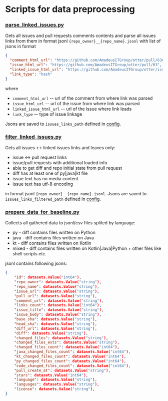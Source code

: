 # Scripts for data preprocessing

### [parse_linked_issues.py](parse_linked_issues.py)

Gets all issues and pull requests comments contents and parse all issues links from them
in format jsonl `{repo_owner}__{repo_name}.jsonl` with list of jsons in format
```json
{
  "comment_html_url": "https://github.com/AmadeusITGroup/otter/pull/63#issuecomment-1416400069",
  "issue_html_url": "https://github.com/AmadeusITGroup/otter/pull/63",
  "linked_issue_html_url": "https://github.com/AmadeusITGroup/otter/issues/25",
  "link_type": "hash"
}
```
where
* `comment_html_url` -- url of the comment from where link was parsed
* `issue_html_url` -- url of the issue from where link was parsed
* `linked_issue_html_url` -- url of the issue where link leads
* `link_type` -- type of issue linkage

Jsons are saved to `issues_links_path` defined in [config](../../../configs/server.yaml).


### [filter_linked_issues.py](filter_linked_issues.py)
Gets all issues <-> linked issues links and leaves only:
* issue <-> pull request links
* issue/pull requests with additional loaded info
* able to get diff and repo initial state from pull request
* diff has at least one of py|java|kt file
* issue text has no media content
* issue text has utf-8 encoding

in format jsonl `{repo_owner}__{repo_name}.jsonl`. 
Jsons are saved to `issues_links_filtered_path` defined in [config](../../../configs/server.yaml).

### [prepare_data_for_baseline.py](prepare_data_for_baseline.py)
Collects all gathered data to jsonl/csv files splited by language:
* py - diff contains files written on Python
* java - diff contains files written on Java
* kt - diff contains files written on Kotlin
* mixed - diff contains files written on Kotlin|Java|Python + other files like shell scripts etc.

jsonl contains following jsons:
```json
{
    "id": datasets.Value("int64"),
    "repo_owner": datasets.Value("string"),
    "repo_name": datasets.Value("string"),
    "issue_url": datasets.Value("string"),
    "pull_url": datasets.Value("string"),
    "comment_url": datasets.Value("string"),
    "links_count": datasets.Value("int64"),
    "issue_title": datasets.Value("string"),
    "issue_body": datasets.Value("string"),
    "base_sha": datasets.Value("string"),
    "head_sha": datasets.Value("string"),
    "diff_url": datasets.Value("string"),
    "diff": datasets.Value("string"),
    "changed_files": datasets.Value("string"),
    "changed_files_exts": datasets.Value("string"),
    "changed_files_count": datasets.Value("int64"),
    "java_changed_files_count": datasets.Value("int64"),
    "kt_changed_files_count": datasets.Value("int64"),
    "py_changed_files_count": datasets.Value("int64"),
    "code_changed_files_count": datasets.Value("int64"),
    "pull_create_at": datasets.Value("string"),
    "stars": datasets.Value("int64"),
    "language": datasets.Value("string"),
    "languages": datasets.Value("string"),
    "license": datasets.Value("string"),
}
```